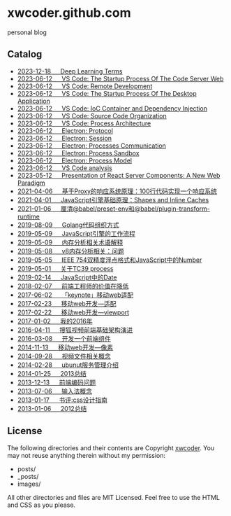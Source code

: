 xwcoder.github.com
==================

personal blog

## Catalog
* [2023-12-18 &emsp; Deep Learning Terms](https://github.com/xwcoder/xwcoder.github.com/issues/40)
* [2023-06-12 &emsp; VS Code: The Startup Process Of The Code Server Web](https://github.com/xwcoder/xwcoder.github.com/issues/39)
* [2023-06-12 &emsp; VS Code: Remote Development](https://github.com/xwcoder/xwcoder.github.com/issues/38)
* [2023-06-12 &emsp; VS Code: The Startup Process Of The Desktop Application](https://github.com/xwcoder/xwcoder.github.com/issues/37)
* [2023-06-12 &emsp; VS Code: IoC Container and Dependency Injection](https://github.com/xwcoder/xwcoder.github.com/issues/36)
* [2023-06-12 &emsp; VS Code: Source Code Organization](https://github.com/xwcoder/xwcoder.github.com/issues/35)
* [2023-06-12 &emsp; VS Code: Process Architecture](https://github.com/xwcoder/xwcoder.github.com/issues/34)
* [2023-06-12 &emsp; Electron: Protocol](https://github.com/xwcoder/xwcoder.github.com/issues/33)
* [2023-06-12 &emsp; Electron: Session](https://github.com/xwcoder/xwcoder.github.com/issues/32)
* [2023-06-12 &emsp; Electron: Processes Communication](https://github.com/xwcoder/xwcoder.github.com/issues/31)
* [2023-06-12 &emsp; Electron: Process Sandbox](https://github.com/xwcoder/xwcoder.github.com/issues/30)
* [2023-06-12 &emsp; Electron: Process Model](https://github.com/xwcoder/xwcoder.github.com/issues/29)
* [2023-06-12 &emsp; VS Code analysis](https://github.com/xwcoder/xwcoder.github.com/issues/28)
* [2023-05-12 &emsp; Presentation of React Server Components: A New Web Paradigm](https://github.com/xwcoder/xwcoder.github.com/issues/27)
* [2021-04-06 &emsp; 基于Proxy的响应系统原理：100行代码实现一个响应系统](https://github.com/xwcoder/xwcoder.github.com/issues/25)
* [2021-04-01 &emsp; JavaScript引擎基础原理：Shapes and Inline Caches](https://github.com/xwcoder/xwcoder.github.com/issues/24)
* [2021-01-06 &emsp; 厘清@babel/preset-env和@babel/plugin-transform-runtime](https://github.com/xwcoder/xwcoder.github.com/issues/23)
* [2019-08-09 &emsp; Golang代码组织方式](https://github.com/xwcoder/xwcoder.github.com/issues/17)
* [2019-05-09 &emsp; JavaScript引擎的工作流程](https://github.com/xwcoder/xwcoder.github.com/issues/22)
* [2019-05-09 &emsp; 内存分析相关术语解释](https://github.com/xwcoder/xwcoder.github.com/issues/21)
* [2019-05-08 &emsp; v8内存分析相关：问题](https://github.com/xwcoder/xwcoder.github.com/issues/20)
* [2019-05-05 &emsp; IEEE 754双精度浮点格式和JavaScript中的Number](https://github.com/xwcoder/xwcoder.github.com/issues/19)
* [2019-05-01 &emsp; 关于TC39 process](https://github.com/xwcoder/xwcoder.github.com/issues/18)
* [2019-02-14 &emsp; JavaScript中的Date](https://github.com/xwcoder/xwcoder.github.com/issues/16)
* [2018-02-07 &emsp; 前端工程师的价值在降低](https://github.com/xwcoder/xwcoder.github.com/issues/15)
* [2017-06-02 &emsp; 「keynote」移动web适配](https://github.com/xwcoder/xwcoder.github.com/issues/14)
* [2017-02-23 &emsp; 移动web开发—适配](https://github.com/xwcoder/xwcoder.github.com/issues/13)
* [2017-02-22 &emsp; 移动web开发—viewport](https://github.com/xwcoder/xwcoder.github.com/issues/12)
* [2017-01-02 &emsp; 我的2016年](https://github.com/xwcoder/xwcoder.github.com/issues/11)
* [2016-04-11 &emsp; 搜狐视频前端基础架构演进](https://github.com/xwcoder/xwcoder.github.com/issues/10)
* [2016-03-08 &emsp; 开发一个前端组件](https://github.com/xwcoder/xwcoder.github.com/issues/9)
* [2014-11-13 &emsp; 移动web开发—像素](https://github.com/xwcoder/xwcoder.github.com/issues/8)
* [2014-09-28 &emsp; 视频文件相关概念](https://github.com/xwcoder/xwcoder.github.com/issues/7)
* [2014-02-28 &emsp; ubunut服务管理介绍](https://github.com/xwcoder/xwcoder.github.com/issues/6)
* [2014-01-25 &emsp; 2013总结](https://github.com/xwcoder/xwcoder.github.com/issues/5)
* [2013-12-13 &emsp; 前端编码问题](https://github.com/xwcoder/xwcoder.github.com/issues/4)
* [2013-07-06 &emsp; 输入法概念](https://github.com/xwcoder/xwcoder.github.com/issues/3)
* [2013-01-17 &emsp; 书评:css设计指南](https://github.com/xwcoder/xwcoder.github.com/issues/2)
* [2013-01-06 &emsp; 2012总结](https://github.com/xwcoder/xwcoder.github.com/issues/1)

## License

The following directories and their contents are Copyright [xwcoder](https://github.com/xwcoder). You may not reuse anything therein without my permission:

* posts/
* _posts/
* images/

All other directories and files are MIT Licensed. Feel free to use the HTML and CSS as you please.
